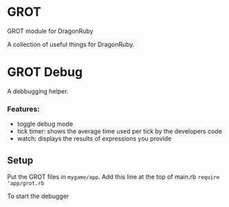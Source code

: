 # GROT
GROT module for DragonRuby

A collection of useful things for DragonRuby.

# GROT Debug
A debbugging helper.

### Features:
* toggle debug mode
* tick timer: shows the average time used per tick by the developers code
* watch: displays the results of expressions you provide

## Setup
Put the GROT files in `mygame/app`. Add this line at the top of main.rb
`require 'app/grot.rb`

To start the debugger
